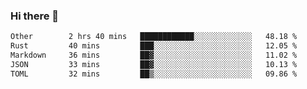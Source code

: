 ### Hi there 👋

<!--
**WShiBin/WShiBin** is a ✨ _special_ ✨ repository because its `README.md` (this file) appears on your GitHub profile.

Here are some ideas to get you started:

- 🔭 I’m currently working on ...
- 🌱 I’m currently learning ...
- 👯 I’m looking to collaborate on ...
- 🤔 I’m looking for help with ...
- 💬 Ask me about ...
- 📫 How to reach me: ...
- 😄 Pronouns: ...
- ⚡ Fun fact: ...
-->

<!--START_SECTION:waka-->

```txt
Other        2 hrs 40 mins   ████████████░░░░░░░░░░░░░   48.18 %
Rust         40 mins         ███░░░░░░░░░░░░░░░░░░░░░░   12.05 %
Markdown     36 mins         ██▓░░░░░░░░░░░░░░░░░░░░░░   11.02 %
JSON         33 mins         ██▓░░░░░░░░░░░░░░░░░░░░░░   10.13 %
TOML         32 mins         ██▒░░░░░░░░░░░░░░░░░░░░░░   09.86 %
```

<!--END_SECTION:waka-->
